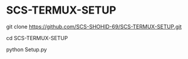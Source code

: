 # SCS-TERMUX-SETUP

git clone https://github.com/SCS-SHOHID-69/SCS-TERMUX-SETUP.git

cd SCS-TERMUX-SETUP

python Setup.py
